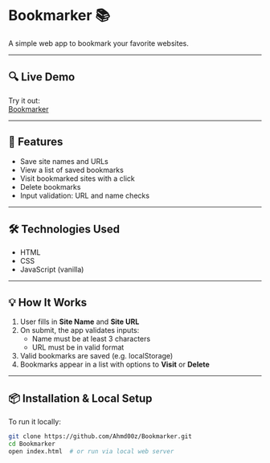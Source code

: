 # Bookmarker 📚

A simple web app to bookmark your favorite websites.

---

## 🔍 Live Demo

Try it out:  
[Bookmarker](https://ahmd00z.github.io/Bookmarker/)

---

## 🚀 Features

- Save site names and URLs  
- View a list of saved bookmarks  
- Visit bookmarked sites with a click  
- Delete bookmarks  
- Input validation: URL and name checks  

---

## 🛠️ Technologies Used

- HTML  
- CSS  
- JavaScript (vanilla)  

---

## 💡 How It Works

1. User fills in **Site Name** and **Site URL**  
2. On submit, the app validates inputs:
   - Name must be at least 3 characters  
   - URL must be in valid format  
3. Valid bookmarks are saved (e.g. localStorage)  
4. Bookmarks appear in a list with options to **Visit** or **Delete**

---

## 📦 Installation & Local Setup

To run it locally:

```bash
git clone https://github.com/Ahmd00z/Bookmarker.git
cd Bookmarker
open index.html  # or run via local web server
